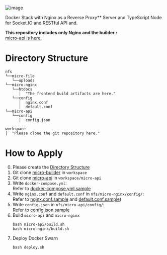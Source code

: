 ![image](https://github.com/kimhyunsoon/micro-builder/assets/60641694/53ca8710-58da-4b68-9077-a52970b87f61)

Docker Stack with Nginx as a Reverse Proxy** Server and TypeScript Node for Socket.IO and RESTful API and.


**This repository includes only Nginx and the builder.:**  
[micro-api is here.](https://github.com/kimhyunsoon/micro-api)  

# Directory Structure
```
nfs
└──micro-file
   └──uploads
└──micro-nginx
   └──htdocs
      │  "The frontend build artifacts are here."
   └──config
      │  nginx.conf
      │  default.conf
└──micro-api
   └──config
      │  config.json

workspace
│  "Please clone the git repository here."
```

# How to Apply
0. Please create the [Directory Structure](#directory-structure)
1. Git clone [micro-builder](https://github.com/kimhyunsoon/micro-builder) in `workspace`
2. Git clone [micro-api](https://github.com/kimhyunsoon/micro-api) in `workspace/micro-api`
3. Write `docker-compose.yml`:  
   Refer to [docker-compose.yml.sample](https://github.com/kimhyunsoon/micro-builder/blob/main/docker-compose.yml.sample)
4. Write `nginx.conf` and `default.conf` in `nfs/micro-nginx/config/`:  
   Refer to [nginx.conf.sample](https://github.com/kimhyunsoon/micro-builder/blob/main/nginx.conf.sample) and [default.conf.sample](https://github.com/kimhyunsoon/micro-builder/blob/main/default.conf.sample))
5. Write `config.json` in `nfs/micro-api/config/`:  
   Refer to [config.json.sample](https://github.com/kimhyunsoon/micro-api/config.json.sample)
6. Build `micro-api` and `micro-nginx`
   ```
   bash micro-api/build.sh
   bash micro-nginx/build.sh
   ```
7. Deploy Docker Swarn
   ```
   bash deploy.sh
   ```
